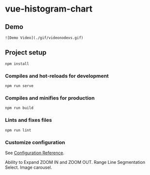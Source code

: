 # vue-histogram-chart

## Demo
```
![Demo Video](./gif/videonodevs.gif)
```

## Project setup
```
npm install
```

### Compiles and hot-reloads for development
```
npm run serve
```

### Compiles and minifies for production
```
npm run build
```

### Lints and fixes files
```
npm run lint
```

### Customize configuration
See [Configuration Reference](https://cli.vuejs.org/config/).


Ability to Expand ZOOM IN and ZOOM OUT. Range Line Segmentation Select. Image carousel.